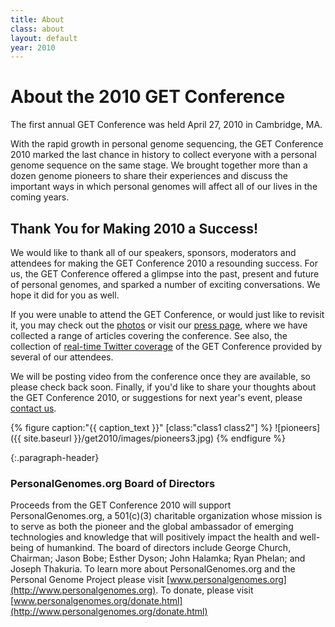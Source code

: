 ```yaml
---
title: About
class: about
layout: default
year: 2010
---
```


# About the 2010 GET Conference

The first annual GET Conference was held April 27, 2010 in Cambridge, MA.

With the rapid growth in personal genome sequencing, the GET Conference 2010 marked the last chance in history to collect everyone with a personal genome sequence on the same stage. We brought together more than a dozen genome pioneers to share their experiences and discuss the important ways in which personal genomes will affect all of our lives in the coming years.

## Thank You for Making 2010 a Success!

We would like to thank all of our speakers, sponsors, moderators and attendees for making the GET Conference 2010 a resounding success. For us, the GET Conference offered a glimpse into the past, present and future of personal genomes, and sparked a number of exciting conversations. We hope it did for you as well.

If you were unable to attend the GET Conference, or would just like to revisit it, you may check out the [photos](http://arep.med.harvard.edu/PGP/GET/) or visit our [press page](http://www.getconference.org/get2010/press.html), where we have collected a range of articles covering the conference. See also, the collection of [real-time Twitter coverage](http://www.genomicslawreport.com/index.php/2010/04/28/get2010-edition-of-weekly-twitter-roundup/) of the GET Conference provided by several of our attendees.

We will be posting video from the conference once they are available, so please check back soon. Finally, if you'd like to share your thoughts about the GET Conference 2010, or suggestions for next year's event, please [contact us](http://www.getconference.org/get2010/contact.html).

{% figure caption:"{{ caption_text }}" [class:"class1 class2"] %}
  ![pioneers]({{ site.baseurl }}/get2010/images/pioneers3.jpg)
{% endfigure %}

{:.paragraph-header}
### PersonalGenomes.org Board of Directors

Proceeds from the GET Conference 2010 will support PersonalGenomes.org, a 501(c)(3) charitable organization whose mission is to serve as both the pioneer and the global ambassador of emerging technologies and knowledge that will positively impact the health and well-being of humankind. The board of directors include George Church, Chairman; Jason Bobe; Esther Dyson; John Halamka; Ryan Phelan; and Joseph Thakuria. To learn more about PersonalGenomes.org and the Personal Genome Project please visit [www.personalgenomes.org](http://www.personalgenomes.org). To donate, please visit [www.personalgenomes.org/donate.html](http://www.personalgenomes.org/donate.html)
